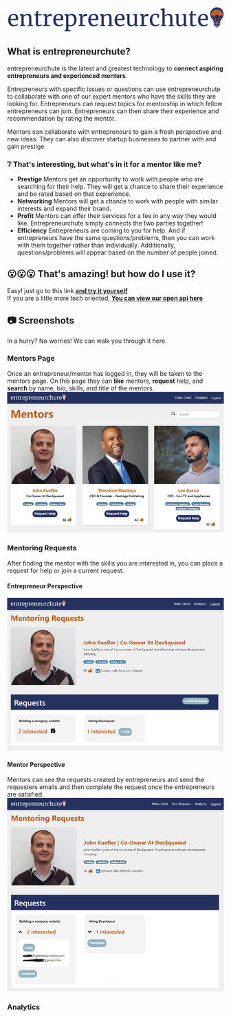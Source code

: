 
![](logo-blue.png)
## What is entrepreneurchute?

entrepreneurchute is the latest and greatest technology 
to **connect aspiring entrepreneurs and experienced mentors**. 

Entrepreneurs with specific issues or questions can use entrepreneurchute to collaborate with one of our expert mentors who have the skills they are looking for. Entrepreneurs can request topics for mentorship in which fellow entrepreneurs can join.  Entrepreneurs can then share their experience and recommendation by rating the mentor.

Mentors can collaborate with entrepreneurs to gain a fresh perspective and 
new ideas. They can also discover startup businesses to partner with and gain prestige.

### :grey_question: That's interesting, but what's in it for a mentor like me?
- **Prestige** Mentors get an opportunity to work with people who are searching for their help. They will get a chance to share their experience and be rated based on that expierience.
- **Networking** Mentors will get a chance to work with people with similar interests and expand their brand.
- **Profit** Mentors can offer their services for a fee in any way they would like. Entrepreneurchute simply connects the two parties together!
- **Efficiency** Entrepreneurs are coming to you for help.  And if entrepreneurs have the same questions/problems, then you can work with them together rather than individually.  Additionally, questions/problems will appear based on the number of people joined.
## :open_mouth::open_mouth::open_mouth: That's amazing! but how do I use it?
Easy! just go to this link [**and try it yourself**](https://psu-codeathon.azurewebsites.net/)  
If you are a little more tech oriented, [**You can view our open api here**](https://psu-codeathon.azurewebsites.net/swagger)
## :camera: Screenshots
In a hurry? No worries! We can walk you through it here.
### Mentors Page 
Once an entrepreneur/mentor has logged in, they will be taken to the mentors page.  On this page they can **like** mentors, **request** help, and **search** by name, bio, skills, and title of the mentors.
![home](home.png)
### Mentoring Requests
After finding the mentor with the skills you are interested in, you can place a request for help or join a current request.
#### Entrepreneur Perspective
![requests](requests.png)
#### Mentor Perspective
Mentors can see the requests created by entrepreneurs and send the requesters emails and then complete the request once the entrepreneurs are satisfied.
![requests](mentorrequests.png)

### Analytics



